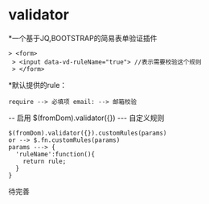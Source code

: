 # validator

*一个基于JQ,BOOTSTRAP的简易表单验证插件
 ```
 > <form> 
  > <input data-vd-ruleName="true"> //表示需要校验这个规则 
  > </form>
  ```
*默认提供的rule：
```
require --> 必填项 email: --> 邮箱校验
```
-- 启用 
$(fromDom).validator({}) 
--- 自定义规则 
```
$(fromDom).validator({}).customRules(params)
or --> $.fn.customRules(params)
params ---> { 
  'ruleName':function(){ 
    return rule; 
  } 
} 
```
待完善


